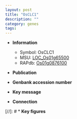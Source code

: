 ```yaml
---
layout: post
title: "OsCLC1"
description: ""
category: genes
tags: 
---
```


* **Information**  
    + Symbol: OsCLC1  
    + MSU: [LOC_Os01g65500](http://rice.uga.edu/cgi-bin/ORF_infopage.cgi?orf=LOC_Os01g65500)  
    + RAPdb: [Os01g0876100](http://rapdb.dna.affrc.go.jp/viewer/gbrowse_details/irgsp1?name=Os01g0876100)  

* **Publication**  

* **Genbank accession number**  

* **Key message**  

* **Connection**  

[//]: # * **Key figures**  


